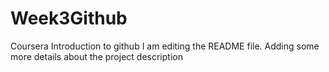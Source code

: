 # Week3Github
Coursera Introduction to github
I am editing the README file. Adding some more details about the project description
